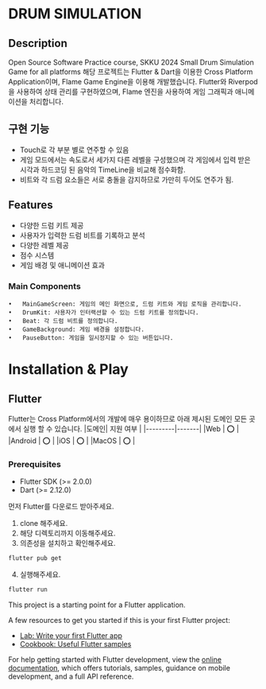 # DRUM SIMULATION
## Description
Open Source Software Practice course, SKKU 2024
Small Drum Simulation Game for all platforms
해당 프로젝트는 Flutter & Dart을 이용한 Cross Platform Application이며, Flame Game Engine을 이용해 개발했습니다.
Flutter와 Riverpod을 사용하여 상태 관리를 구현하였으며, Flame 엔진을 사용하여 게임 그래픽과 애니메이션을 처리합니다.

## 구현 기능
* Touch로 각 부분 별로 연주할 수 있음
* 게임 모드에서는 속도로서 세가지 다른 레벨을 구성했으며 각 게임에서 입력 받은 시각과 하드코딩 된 음악의 TimeLine을 비교해 점수화함.
* 비트와 각 드럼 요소들은 서로 충돌을 감지하므로 가만히 두어도 연주가 됨.

## Features
- 다양한 드럼 키트 제공
- 사용자가 입력한 드럼 비트를 기록하고 분석
- 다양한 레벨 제공
- 점수 시스템
- 게임 배경 및 애니메이션 효과

### Main Components

	•	MainGameScreen: 게임의 메인 화면으로, 드럼 키트와 게임 로직을 관리합니다.
	•	DrumKit: 사용자가 인터랙션할 수 있는 드럼 키트를 정의합니다.
	•	Beat: 각 드럼 비트를 정의합니다.
	•	GameBackground: 게임 배경을 설정합니다.
	•	PauseButton: 게임을 일시정지할 수 있는 버튼입니다.

# Installation & Play
## Flutter
Flutter는 Cross Platform에서의 개발에 매우 용이하므로 아래 제시된 도메인 모든 곳에서 실행 할 수 있습니다.
|도메인|      지원 여부 |
|---------|-------|
|Web        | :o: |
|Android    | :o: |
|iOS        | :o: |
|MacOS      | :o: |

### Prerequisites
- Flutter SDK (>= 2.0.0)
- Dart (>= 2.12.0)

먼저 Flutter를 다운로드 받아주세요.
1. clone 해주세요.
2. 해당 디렉토리까지 이동해주세요.
3. 의존성을 설치하고 확인해주세요.
```bash
flutter pub get
```
4. 실행해주세요.
```bash
flutter run
```


 
This project is a starting point for a Flutter application.

A few resources to get you started if this is your first Flutter project:

- [Lab: Write your first Flutter app](https://docs.flutter.dev/get-started/codelab)
- [Cookbook: Useful Flutter samples](https://docs.flutter.dev/cookbook)

For help getting started with Flutter development, view the
[online documentation](https://docs.flutter.dev/), which offers tutorials,
samples, guidance on mobile development, and a full API reference.
